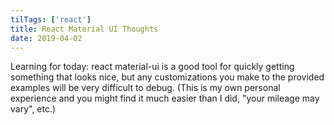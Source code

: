 ```yaml
---
tilTags: ['react']
title: React Material UI Thoughts
date: 2019-04-02
---
```


Learning for today: react material-ui is a good tool for quickly getting something that looks nice, but any customizations you make to the provided examples will be very difficult to debug. (This is my own personal experience and you might find it much easier than I did, "your mileage may vary", etc.)